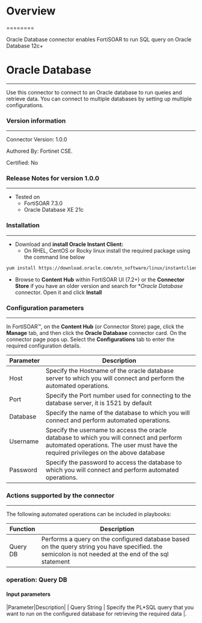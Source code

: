 # Overview
========

 Oracle Database connector enables FortiSOAR to run SQL query on Oracle Database 12c+

# Oracle Database
-----------------

Use this connector to connect to an Oracle database to run queies and retrieve data. You can connect to multiple databases by setting up multiple configurations. 

### Version information
-----------------------

Connector Version: 1.0.0

Authored By: Fortinet CSE.

Certified: No

### Release Notes for version 1.0.0
-----------------------------------
- Tested on 
    - FortiSOAR 7.3.0
    - Oracle Database XE 21c

### Installation
----------------

- Download and **install Oracle Instant Client:**
    - On RHEL, CentOS or Rocky linux install the required package using the command line below

```bash
yum install https://download.oracle.com/otn_software/linux/instantclient/218000/oracle-instantclient-basic-21.8.0.0.0-1.el8.x86_64.rpm
```

- Browse to **Content Hub** within FortiSOAR UI (7.2+) or the **Connector Store** if you have an older version and search for **Oracle Database* connector. Open it and click **Install**


### Configuration parameters
----------------------------

In FortiSOAR™, on the **Content Hub** (or Connector Store) page, click the **Manage** tab, and then click the **Oracle Database** connector card. On the connector page pops up. Select the  **Configurations** tab to enter the required configuration details.


|Parameter | Description | 
|----------|-------------|
| Host | Specify the Hostname of the oracle database server to which you will connect and perform the automated operations.|
|Port| Specify the Port number used for connecting to the database server, it is 1521 by default|
|Database|Specify the name of the database to which you will connect and perform automated operations.|
|Username|Specify the username to access the oracle database to which you will connect and perform automated operations. The user must have the required privileges on the above database|
|Password| Specify the password to access the database to which you will connect and perform automated operations.|

### Actions supported by the connector
---------------------------------------

The following automated operations can be included in playbooks:

| Function | Description |
|----------|-------------|
| Query DB| Performs a query on the configured database based on the query string you have specified. the semicolon is not needed at the end of the sql statement|

### operation: Query DB

#### Input parameters

|Parameter|Description|
| Query String | Specify the PL*SQL query that you want to run on the configured database for retrieving the required data |.
